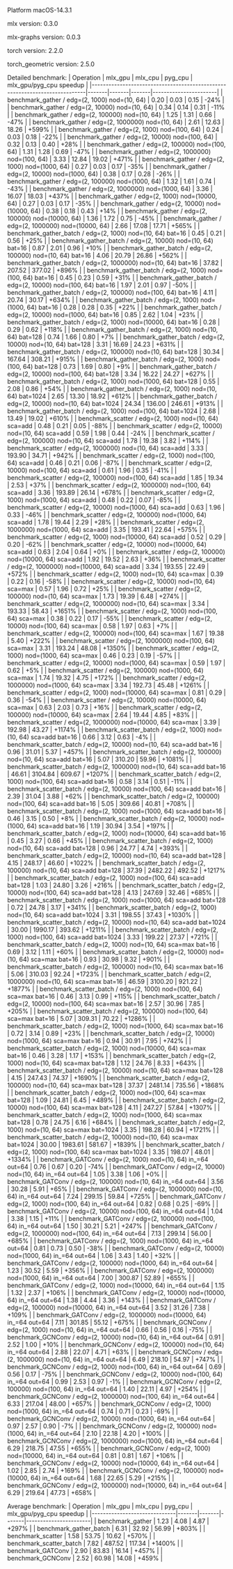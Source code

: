 
Platform macOS-14.3.1

mlx version: 0.3.0

mlx-graphs version: 0.0.3

torch version: 2.2.0

torch_geometric version: 2.5.0

Detailed benchmark:
| Operation                                                                  | mlx_gpu | mlx_cpu | pyg_cpu | mlx_gpu/pyg_cpu speedup |
|----------------------------------------------------------------------------|-------|-------|-------|-----------------------|
| benchmark_gather / edg=(2, 1000) nod=(10, 64)                          |   0.20 |   0.03 |   0.15 |    -24% |
| benchmark_gather / edg=(2, 10000) nod=(10, 64)                         |   0.34 |   0.14 |   0.31 |    -11% |
| benchmark_gather / edg=(2, 100000) nod=(10, 64)                        |   1.25 |   1.31 |   0.66 |    -47% |
| benchmark_gather / edg=(2, 1000000) nod=(10, 64)                       |   2.61 |  12.63 |  18.26 |   +599% |
| benchmark_gather / edg=(2, 1000) nod=(100, 64)                         |   0.24 |   0.03 |   0.18 |    -22% |
| benchmark_gather / edg=(2, 10000) nod=(100, 64)                        |   0.32 |   0.13 |   0.40 |    +28% |
| benchmark_gather / edg=(2, 100000) nod=(100, 64)                       |   1.31 |   1.28 |   0.69 |    -47% |
| benchmark_gather / edg=(2, 1000000) nod=(100, 64)                      |   3.33 |  12.84 |  19.02 |   +471% |
| benchmark_gather / edg=(2, 1000) nod=(1000, 64)                        |   0.27 |   0.03 |   0.17 |    -35% |
| benchmark_gather / edg=(2, 10000) nod=(1000, 64)                       |   0.38 |   0.17 |   0.28 |    -26% |
| benchmark_gather / edg=(2, 100000) nod=(1000, 64)                      |   1.32 |   1.61 |   0.74 |    -43% |
| benchmark_gather / edg=(2, 1000000) nod=(1000, 64)                     |   3.36 |  16.07 |  18.03 |   +437% |
| benchmark_gather / edg=(2, 1000) nod=(10000, 64)                       |   0.27 |   0.03 |   0.17 |    -35% |
| benchmark_gather / edg=(2, 10000) nod=(10000, 64)                      |   0.38 |   0.18 |   0.43 |    +14% |
| benchmark_gather / edg=(2, 100000) nod=(10000, 64)                     |   1.36 |   1.72 |   0.75 |    -45% |
| benchmark_gather / edg=(2, 1000000) nod=(10000, 64)                    |   2.66 |  17.08 |  17.71 |   +565% |
| benchmark_gather_batch / edg=(2, 1000) nod=(10, 64) bat=16             |   0.45 |   0.21 |   0.56 |    +25% |
| benchmark_gather_batch / edg=(2, 10000) nod=(10, 64) bat=16            |   0.87 |   2.01 |   0.96 |    +10% |
| benchmark_gather_batch / edg=(2, 100000) nod=(10, 64) bat=16           |   4.06 |  20.79 |  26.86 |   +562% |
| benchmark_gather_batch / edg=(2, 1000000) nod=(10, 64) bat=16          |  37.82 | 207.52 | 377.02 |   +896% |
| benchmark_gather_batch / edg=(2, 1000) nod=(100, 64) bat=16            |   0.45 |   0.23 |   0.59 |    +31% |
| benchmark_gather_batch / edg=(2, 10000) nod=(100, 64) bat=16           |   1.97 |   2.01 |   0.97 |    -50% |
| benchmark_gather_batch / edg=(2, 100000) nod=(100, 64) bat=16          |   4.11 |  20.74 |  30.17 |   +634% |
| benchmark_gather_batch / edg=(2, 1000) nod=(1000, 64) bat=16           |   0.28 |   0.28 |   0.35 |    +22% |
| benchmark_gather_batch / edg=(2, 10000) nod=(1000, 64) bat=16          |   0.85 |   2.62 |   1.04 |    +23% |
| benchmark_gather_batch / edg=(2, 1000) nod=(10000, 64) bat=16          |   0.28 |   0.29 |   0.62 |   +118% |
| benchmark_gather_batch / edg=(2, 1000) nod=(10, 64) bat=128            |   0.74 |   1.66 |   0.80 |     +7% |
| benchmark_gather_batch / edg=(2, 10000) nod=(10, 64) bat=128           |   3.31 |  16.69 |  24.23 |   +631% |
| benchmark_gather_batch / edg=(2, 100000) nod=(10, 64) bat=128          |  30.34 | 167.64 | 308.21 |   +915% |
| benchmark_gather_batch / edg=(2, 1000) nod=(100, 64) bat=128           |   0.73 |   1.69 |   0.80 |     +9% |
| benchmark_gather_batch / edg=(2, 10000) nod=(100, 64) bat=128          |   3.34 |  16.22 |  24.27 |   +627% |
| benchmark_gather_batch / edg=(2, 1000) nod=(1000, 64) bat=128          |   0.55 |   2.08 |   0.86 |    +54% |
| benchmark_gather_batch / edg=(2, 1000) nod=(10, 64) bat=1024           |   2.65 |  13.30 |  18.92 |   +612% |
| benchmark_gather_batch / edg=(2, 10000) nod=(10, 64) bat=1024          |  24.34 | 136.00 | 246.61 |   +913% |
| benchmark_gather_batch / edg=(2, 1000) nod=(100, 64) bat=1024          |   2.68 |  13.49 |  19.02 |   +610% |
| benchmark_scatter / edg=(2, 1000) nod=(10, 64) sca=add                 |   0.48 |   0.21 |   0.05 |    -88% |
| benchmark_scatter / edg=(2, 10000) nod=(10, 64) sca=add                |   0.59 |   1.98 |   0.44 |    -24% |
| benchmark_scatter / edg=(2, 100000) nod=(10, 64) sca=add               |   1.78 |  19.38 |   3.82 |   +114% |
| benchmark_scatter / edg=(2, 1000000) nod=(10, 64) sca=add              |   3.33 | 193.90 |  34.71 |   +942% |
| benchmark_scatter / edg=(2, 1000) nod=(100, 64) sca=add                |   0.46 |   0.21 |   0.06 |    -87% |
| benchmark_scatter / edg=(2, 10000) nod=(100, 64) sca=add               |   0.61 |   1.96 |   0.35 |    -41% |
| benchmark_scatter / edg=(2, 100000) nod=(100, 64) sca=add              |   1.85 |  19.34 |   2.53 |    +37% |
| benchmark_scatter / edg=(2, 1000000) nod=(100, 64) sca=add             |   3.36 | 193.89 |  26.14 |   +678% |
| benchmark_scatter / edg=(2, 1000) nod=(1000, 64) sca=add               |   0.48 |   0.22 |   0.07 |    -85% |
| benchmark_scatter / edg=(2, 10000) nod=(1000, 64) sca=add              |   0.63 |   1.96 |   0.33 |    -46% |
| benchmark_scatter / edg=(2, 100000) nod=(1000, 64) sca=add             |   1.78 |  19.44 |   2.29 |    +28% |
| benchmark_scatter / edg=(2, 1000000) nod=(1000, 64) sca=add            |   3.35 | 193.41 |  22.64 |   +575% |
| benchmark_scatter / edg=(2, 1000) nod=(10000, 64) sca=add              |   0.52 |   0.29 |   0.20 |    -62% |
| benchmark_scatter / edg=(2, 10000) nod=(10000, 64) sca=add             |   0.63 |   2.04 |   0.64 |     +0% |
| benchmark_scatter / edg=(2, 100000) nod=(10000, 64) sca=add            |   1.92 |  19.52 |   2.63 |    +36% |
| benchmark_scatter / edg=(2, 1000000) nod=(10000, 64) sca=add           |   3.34 | 193.55 |  22.49 |   +572% |
| benchmark_scatter / edg=(2, 1000) nod=(10, 64) sca=max                 |   0.39 |   0.22 |   0.16 |    -58% |
| benchmark_scatter / edg=(2, 10000) nod=(10, 64) sca=max                |   0.57 |   1.96 |   0.72 |    +25% |
| benchmark_scatter / edg=(2, 100000) nod=(10, 64) sca=max               |   1.73 |  19.39 |   6.48 |   +274% |
| benchmark_scatter / edg=(2, 1000000) nod=(10, 64) sca=max              |   3.34 | 193.33 |  58.43 |  +1651% |
| benchmark_scatter / edg=(2, 1000) nod=(100, 64) sca=max                |   0.38 |   0.22 |   0.17 |    -55% |
| benchmark_scatter / edg=(2, 10000) nod=(100, 64) sca=max               |   0.58 |   1.97 |   0.63 |     +7% |
| benchmark_scatter / edg=(2, 100000) nod=(100, 64) sca=max              |   1.67 |  19.38 |   5.40 |   +222% |
| benchmark_scatter / edg=(2, 1000000) nod=(100, 64) sca=max             |   3.31 | 193.24 |  48.08 |  +1350% |
| benchmark_scatter / edg=(2, 1000) nod=(1000, 64) sca=max               |   0.46 |   0.23 |   0.19 |    -57% |
| benchmark_scatter / edg=(2, 10000) nod=(1000, 64) sca=max              |   0.59 |   1.97 |   0.62 |     +5% |
| benchmark_scatter / edg=(2, 100000) nod=(1000, 64) sca=max             |   1.74 |  19.32 |   4.75 |   +172% |
| benchmark_scatter / edg=(2, 1000000) nod=(1000, 64) sca=max            |   3.34 | 192.73 |  45.48 |  +1261% |
| benchmark_scatter / edg=(2, 1000) nod=(10000, 64) sca=max              |   0.81 |   0.29 |   0.36 |    -54% |
| benchmark_scatter / edg=(2, 10000) nod=(10000, 64) sca=max             |   0.63 |   2.03 |   0.73 |    +16% |
| benchmark_scatter / edg=(2, 100000) nod=(10000, 64) sca=max            |   2.64 |  19.44 |   4.85 |    +83% |
| benchmark_scatter / edg=(2, 1000000) nod=(10000, 64) sca=max           |   3.39 | 192.98 |  43.27 |  +1174% |
| benchmark_scatter_batch / edg=(2, 1000) nod=(10, 64) sca=add bat=16    |   0.66 |   3.12 |   0.63 |     -4% |
| benchmark_scatter_batch / edg=(2, 10000) nod=(10, 64) sca=add bat=16   |   0.96 |  31.01 |   5.37 |   +457% |
| benchmark_scatter_batch / edg=(2, 100000) nod=(10, 64) sca=add bat=16  |   5.07 | 310.20 |  59.96 |  +1081% |
| benchmark_scatter_batch / edg=(2, 1000000) nod=(10, 64) sca=add bat=16 |  46.61 | 3104.84 | 609.67 |  +1207% |
| benchmark_scatter_batch / edg=(2, 1000) nod=(100, 64) sca=add bat=16   |   0.58 |   3.14 |   0.51 |    -11% |
| benchmark_scatter_batch / edg=(2, 10000) nod=(100, 64) sca=add bat=16  |   2.39 |  31.04 |   3.88 |    +62% |
| benchmark_scatter_batch / edg=(2, 100000) nod=(100, 64) sca=add bat=16 |   5.05 | 309.66 |  40.81 |   +708% |
| benchmark_scatter_batch / edg=(2, 1000) nod=(1000, 64) sca=add bat=16  |   0.46 |   3.15 |   0.50 |     +8% |
| benchmark_scatter_batch / edg=(2, 10000) nod=(1000, 64) sca=add bat=16 |   1.19 |  30.94 |   3.54 |   +197% |
| benchmark_scatter_batch / edg=(2, 1000) nod=(10000, 64) sca=add bat=16 |   0.45 |   3.27 |   0.66 |    +45% |
| benchmark_scatter_batch / edg=(2, 1000) nod=(10, 64) sca=add bat=128   |   0.96 |  24.77 |   4.74 |   +393% |
| benchmark_scatter_batch / edg=(2, 10000) nod=(10, 64) sca=add bat=128  |   4.15 | 248.17 |  46.60 |  +1022% |
| benchmark_scatter_batch / edg=(2, 100000) nod=(10, 64) sca=add bat=128 |  37.39 | 2482.22 | 492.52 |  +1217% |
| benchmark_scatter_batch / edg=(2, 1000) nod=(100, 64) sca=add bat=128  |   1.03 |  24.80 |   3.26 |   +216% |
| benchmark_scatter_batch / edg=(2, 10000) nod=(100, 64) sca=add bat=128 |   4.13 | 247.69 |  32.46 |   +685% |
| benchmark_scatter_batch / edg=(2, 1000) nod=(1000, 64) sca=add bat=128 |   0.72 |  24.78 |   3.17 |   +341% |
| benchmark_scatter_batch / edg=(2, 1000) nod=(10, 64) sca=add bat=1024  |   3.31 | 198.55 |  37.43 |  +1030% |
| benchmark_scatter_batch / edg=(2, 10000) nod=(10, 64) sca=add bat=1024 |  30.00 | 1990.17 | 393.62 |  +1211% |
| benchmark_scatter_batch / edg=(2, 1000) nod=(100, 64) sca=add bat=1024 |   3.33 | 199.22 |  27.37 |   +721% |
| benchmark_scatter_batch / edg=(2, 1000) nod=(10, 64) sca=max bat=16    |   0.69 |   3.12 |   1.11 |    +60% |
| benchmark_scatter_batch / edg=(2, 10000) nod=(10, 64) sca=max bat=16   |   0.93 |  30.98 |   9.32 |   +901% |
| benchmark_scatter_batch / edg=(2, 100000) nod=(10, 64) sca=max bat=16  |   5.06 | 310.03 |  92.24 |  +1723% |
| benchmark_scatter_batch / edg=(2, 1000000) nod=(10, 64) sca=max bat=16 |  46.59 | 3100.20 | 921.22 |  +1877% |
| benchmark_scatter_batch / edg=(2, 1000) nod=(100, 64) sca=max bat=16   |   0.46 |   3.13 |   0.99 |   +115% |
| benchmark_scatter_batch / edg=(2, 10000) nod=(100, 64) sca=max bat=16  |   2.57 |  30.96 |   7.85 |   +205% |
| benchmark_scatter_batch / edg=(2, 100000) nod=(100, 64) sca=max bat=16 |   5.07 | 309.31 |  70.22 |  +1286% |
| benchmark_scatter_batch / edg=(2, 1000) nod=(1000, 64) sca=max bat=16  |   0.72 |   3.14 |   0.89 |    +23% |
| benchmark_scatter_batch / edg=(2, 10000) nod=(1000, 64) sca=max bat=16 |   0.94 |  30.91 |   7.95 |   +742% |
| benchmark_scatter_batch / edg=(2, 1000) nod=(10000, 64) sca=max bat=16 |   0.46 |   3.28 |   1.17 |   +153% |
| benchmark_scatter_batch / edg=(2, 1000) nod=(10, 64) sca=max bat=128   |   1.12 |  24.76 |   8.33 |   +643% |
| benchmark_scatter_batch / edg=(2, 10000) nod=(10, 64) sca=max bat=128  |   4.15 | 247.43 |  74.37 |  +1690% |
| benchmark_scatter_batch / edg=(2, 100000) nod=(10, 64) sca=max bat=128 |  37.37 | 2481.14 | 735.56 |  +1868% |
| benchmark_scatter_batch / edg=(2, 1000) nod=(100, 64) sca=max bat=128  |   1.09 |  24.81 |   6.45 |   +489% |
| benchmark_scatter_batch / edg=(2, 10000) nod=(100, 64) sca=max bat=128 |   4.11 | 247.27 |  57.84 |  +1307% |
| benchmark_scatter_batch / edg=(2, 1000) nod=(1000, 64) sca=max bat=128 |   0.78 |  24.75 |   6.16 |   +684% |
| benchmark_scatter_batch / edg=(2, 1000) nod=(10, 64) sca=max bat=1024  |   3.35 | 198.28 |  60.94 |  +1721% |
| benchmark_scatter_batch / edg=(2, 10000) nod=(10, 64) sca=max bat=1024 |  30.00 | 1983.61 | 581.67 |  +1839% |
| benchmark_scatter_batch / edg=(2, 1000) nod=(100, 64) sca=max bat=1024 |   3.35 | 198.07 |  48.01 |  +1334% |
| benchmark_GATConv / edg=(2, 1000) nod=(10, 64) in_=64 out=64           |   0.76 |   0.67 |   0.20 |    -74% |
| benchmark_GATConv / edg=(2, 10000) nod=(10, 64) in_=64 out=64          |   1.05 |   3.38 |   1.06 |     +0% |
| benchmark_GATConv / edg=(2, 100000) nod=(10, 64) in_=64 out=64         |   3.56 |  30.28 |   5.91 |    +65% |
| benchmark_GATConv / edg=(2, 1000000) nod=(10, 64) in_=64 out=64        |   7.24 | 299.15 |  59.84 |   +725% |
| benchmark_GATConv / edg=(2, 1000) nod=(100, 64) in_=64 out=64          |   0.82 |   0.68 |   0.25 |    -69% |
| benchmark_GATConv / edg=(2, 10000) nod=(100, 64) in_=64 out=64         |   1.04 |   3.38 |   1.15 |    +11% |
| benchmark_GATConv / edg=(2, 100000) nod=(100, 64) in_=64 out=64        |   1.50 |  30.21 |   5.21 |   +247% |
| benchmark_GATConv / edg=(2, 1000000) nod=(100, 64) in_=64 out=64       |   7.13 | 299.14 |  56.00 |   +685% |
| benchmark_GATConv / edg=(2, 1000) nod=(1000, 64) in_=64 out=64         |   0.81 |   0.73 |   0.50 |    -38% |
| benchmark_GATConv / edg=(2, 10000) nod=(1000, 64) in_=64 out=64        |   1.06 |   3.43 |   1.40 |    +32% |
| benchmark_GATConv / edg=(2, 100000) nod=(1000, 64) in_=64 out=64       |   1.23 |  30.52 |   5.59 |   +356% |
| benchmark_GATConv / edg=(2, 1000000) nod=(1000, 64) in_=64 out=64      |   7.00 | 300.87 |  52.89 |   +655% |
| benchmark_GATConv / edg=(2, 1000) nod=(10000, 64) in_=64 out=64        |   1.15 |   1.32 |   2.37 |   +106% |
| benchmark_GATConv / edg=(2, 10000) nod=(10000, 64) in_=64 out=64       |   1.38 |   4.44 |   3.36 |   +143% |
| benchmark_GATConv / edg=(2, 100000) nod=(10000, 64) in_=64 out=64      |   3.52 |  31.26 |   7.38 |   +109% |
| benchmark_GATConv / edg=(2, 1000000) nod=(10000, 64) in_=64 out=64     |   7.11 | 301.85 |  55.12 |   +675% |
| benchmark_GCNConv / edg=(2, 1000) nod=(10, 64) in_=64 out=64           |   0.66 |   0.56 |   0.16 |    -75% |
| benchmark_GCNConv / edg=(2, 10000) nod=(10, 64) in_=64 out=64          |   0.91 |   2.52 |   1.00 |    +10% |
| benchmark_GCNConv / edg=(2, 100000) nod=(10, 64) in_=64 out=64         |   2.88 |  22.07 |   4.71 |    +63% |
| benchmark_GCNConv / edg=(2, 1000000) nod=(10, 64) in_=64 out=64        |   6.49 | 218.10 |  54.97 |   +747% |
| benchmark_GCNConv / edg=(2, 1000) nod=(100, 64) in_=64 out=64          |   0.69 |   0.56 |   0.17 |    -75% |
| benchmark_GCNConv / edg=(2, 10000) nod=(100, 64) in_=64 out=64         |   0.99 |   2.53 |   0.97 |     -1% |
| benchmark_GCNConv / edg=(2, 100000) nod=(100, 64) in_=64 out=64        |   1.40 |  22.11 |   4.97 |   +254% |
| benchmark_GCNConv / edg=(2, 1000000) nod=(100, 64) in_=64 out=64       |   6.33 | 217.04 |  48.00 |   +657% |
| benchmark_GCNConv / edg=(2, 1000) nod=(1000, 64) in_=64 out=64         |   0.74 |   0.71 |   0.23 |    -69% |
| benchmark_GCNConv / edg=(2, 10000) nod=(1000, 64) in_=64 out=64        |   0.97 |   2.57 |   0.90 |     -7% |
| benchmark_GCNConv / edg=(2, 100000) nod=(1000, 64) in_=64 out=64       |   2.10 |  22.18 |   4.20 |   +100% |
| benchmark_GCNConv / edg=(2, 1000000) nod=(1000, 64) in_=64 out=64      |   6.29 | 218.75 |  47.55 |   +655% |
| benchmark_GCNConv / edg=(2, 1000) nod=(10000, 64) in_=64 out=64        |   0.81 |   0.81 |   1.67 |   +106% |
| benchmark_GCNConv / edg=(2, 10000) nod=(10000, 64) in_=64 out=64       |   1.02 |   2.85 |   2.74 |   +169% |
| benchmark_GCNConv / edg=(2, 100000) nod=(10000, 64) in_=64 out=64      |   1.68 |  22.65 |   5.29 |   +215% |
| benchmark_GCNConv / edg=(2, 1000000) nod=(10000, 64) in_=64 out=64     |   6.29 | 219.64 |  47.73 |   +658% |

Average benchmark:
| Operation                    | mlx_gpu | mlx_cpu | pyg_cpu | mlx_gpu/pyg_cpu speedup |
|------------------------------|-------|-------|-------|-----------------------|
| benchmark_gather         |   1.23 |   4.08 |   4.87 |   +297% |
| benchmark_gather_batch   |   6.31 |  32.92 |  56.99 |   +803% |
| benchmark_scatter        |   1.58 |  53.75 |  10.62 |   +570% |
| benchmark_scatter_batch  |   7.82 | 487.52 | 117.34 |  +1400% |
| benchmark_GATConv        |   2.90 |  83.83 |  16.14 |   +457% |
| benchmark_GCNConv        |   2.52 |  60.98 |  14.08 |   +459% |